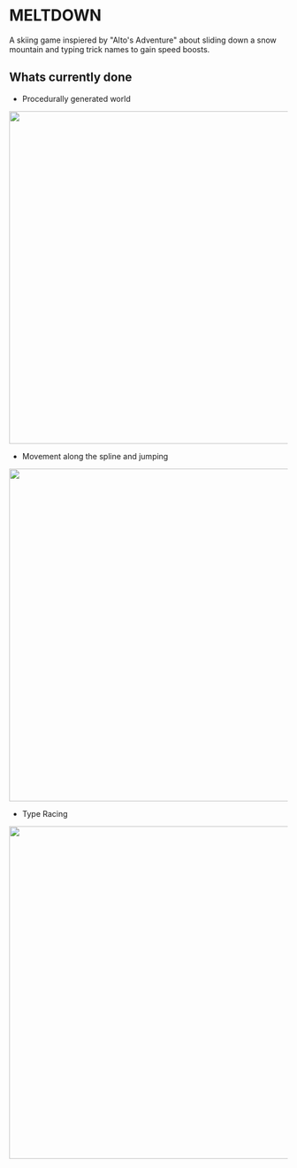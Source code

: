 # MELTDOWN
 
A skiing game inspiered by "Alto's Adventure" about sliding down a snow mountain and typing trick names to gain speed boosts.

## Whats currently done
- Procedurally generated world

<img src="https://user-images.githubusercontent.com/55362397/203409332-cd4b2e5e-c38d-4054-97ca-2fd32a5c29d9.gif" width="600">

- Movement along the spline and jumping

<img src="https://user-images.githubusercontent.com/55362397/203409632-ef3b48f8-a1ee-487f-8dbf-34551ae0617a.gif" width="600">

- Type Racing

<img src="https://user-images.githubusercontent.com/55362397/204053242-8a4c0175-ca8d-443e-8b33-0dc671df28e6.gif" width="600"/>
